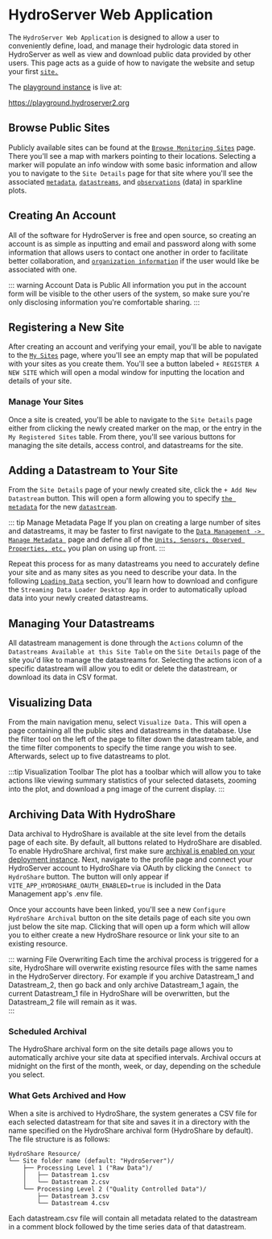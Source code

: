 # HydroServer Web Application

The `HydroServer Web Application` is designed to allow a user to conveniently define, load, and manage their hydrologic data stored in HydroServer as well as view and download public data provided by other users. This page acts as a guide of how to navigate the website and setup your first [`site.`](terminology.md#sites)

The [playground instance](getting-started.md#explore-our-playground-instance) is live at:

https://playground.hydroserver2.org

## Browse Public Sites

Publicly available sites can be found at the [`Browse Monitoring Sites`](https://playground.hydroserver2.org/browse) page. There you'll see a map with markers pointing to their locations. Selecting a marker will populate an info window with some basic information and allow you to navigate to the `Site Details` page for that site where you'll see the associated [`metadata`](terminology.md#site-metadata), [`datastreams`](terminology.md#datastreams), and [`observations`](terminology.md#observations) (data) in sparkline plots.

## Creating An Account

All of the software for HydroServer is free and open source, so creating an account is as simple as inputting and email and password along with some information that allows users to contact one another in order to facilitate better collaboration, and [`organization information`](terminology.md#site-ownership) if the user would like be associated with one.

::: warning Account Data is Public
All information you put in the account form will be visible to the other users of the system, so make sure you're only disclosing information you're comfortable sharing.
:::

## Registering a New Site

After creating an account and verifying your email, you'll be able to navigate to the [`My Sites`](https://playground.hydroserver.org/sites) page, where you'll see an empty map that will be populated with your sites as you create them. You'll see a button labeled `+ REGISTER A NEW SITE` which will open a modal window for inputting the location and details of your site.

### Manage Your Sites

Once a site is created, you'll be able to navigate to the `Site Details` page either from clicking the newly created marker on the map, or the entry in the `My Registered Sites` table. From there, you'll see various buttons for managing the site details, access control, and datastreams for the site.

## Adding a Datastream to Your Site

From the `Site Details` page of your newly created site, click the `+ Add New Datastream` button. This will open a form allowing you to specify [`the metadata`](terminology.md#1-direct-metadata) for the new [`datastream`](terminology.md#datastreams).

::: tip Manage Metadata Page
If you plan on creating a large number of sites and datastreams, it may be faster to first navigate to the [`Data Management -> Manage Metadata `](https://playground.hydroserver.org/metadata) page and define all of the [`Units, Sensors, Observed Properties, etc.`](terminology.md#2-linked-metadata) you plan on using up front.
:::

Repeat this process for as many datastreams you need to accurately define your site and as many sites as you need to describe your data. In the following [`Loading Data`](loading-data.md) section, you'll learn how to download and configure the `Streaming Data Loader Desktop App` in order to automatically upload data into your newly created datastreams.

## Managing Your Datastreams

All datastream management is done through the `Actions` column of the `Datastreams Available at this Site Table` on the `Site Details` page of the site you'd like to manage the datastreams for.
Selecting the actions icon of a specific datastream will allow you to edit or delete the datastream, or download its data in CSV format.

## Visualizing Data

From the main navigation menu, select `Visualize Data.` This will open a page containing all the public sites and datastreams in the database. Use the filter tool on the left of the page to filter down the datastream table, and the time filter components to specify the time range you wish to see. Afterwards, select up to five datastreams to plot.

:::tip Visualization Toolbar
The plot has a toolbar which will allow you to take actions like viewing summary statistics of your selected datasets, zooming into the plot, and download a png image of the current display.
:::

## Archiving Data With HydroShare

Data archival to HydroShare is available at the site level from the details page of each site. By default, all buttons related to HydroShare are disabled. To enable HydroShare archival, first make sure [archival is enabled on your deployment instance](../deployment/aws-deployment-terraform.html#hydoshare-oauth-settings). Next, navigate to the profile page and connect your HydroServer account to HydroShare via OAuth by clicking the `Connect to HydroShare` button. The button will only appear if `VITE_APP_HYDROSHARE_OAUTH_ENABLED=true` is included in the Data Management app's .env file.

Once your accounts have been linked, you'll see a new `Configure HydroShare Archival` button on the site details page of each site you own just below the site map. Clicking that will open up a form which will allow you to either create a new HydroShare resource or link your site to an existing resource.

::: warning File Overwriting
Each time the archival process is triggered for a site, HydroShare will overwrite existing resource files with the same names in the HydroServer directory. For example if you archive Datastream_1 and Datastream_2, then go back and only archive Datastream_1 again, the current Datastream_1 file in HydroShare will be overwritten, but the Datastream_2 file will remain as it was.  
:::

### Scheduled Archival

The HydroShare archival form on the site details page allows you to automatically archive your site data at specified intervals. Archival occurs at midnight on the first of the month, week, or day, depending on the schedule you select.

### What Gets Archived and How

When a site is archived to HydroShare, the system generates a CSV file for each selected datastream for that site and saves it in a directory with the name specified on the HydroShare archival form (HydroShare by default). The file structure is as follows:

```plaintext
HydroShare Resource/
└── Site folder name (default: "HydroServer")/
    ├── Processing Level 1 ("Raw Data")/
    │   ├── Datastream 1.csv
    │   └── Datastream 2.csv
    └── Processing Level 2 ("Quality Controlled Data")/
        ├── Datastream 3.csv
        └── Datastream 4.csv
```

Each datastream.csv file will contain all metadata related to the datastream in a comment block followed by the time series data of that datastream.
